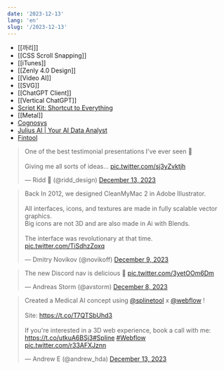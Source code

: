```yaml
---
date: '2023-12-13'
lang: 'en'
slug: '/2023-12-13'
---
```


- [[까리]]
- [[CSS Scroll Snapping]]
- [[iTunes]]
- [[Zenly 4.0 Design]]
- [[Video AI]]
- [[SVG]]
- [[ChatGPT Client]]
- [[Vertical ChatGPT]]
- [Script Kit: Shortcut to Everything](https://www.scriptkit.com/)
- [[Metal]]
- [Cognosys](https://www.cognosys.ai/)
- [Julius AI | Your AI Data Analyst](https://julius.ai/)
- [Fintool](https://www.fintool.com/)

<blockquote class="twitter-tweet"><p lang="en" dir="ltr">One of the best testimonial presentations I&#39;ve ever seen 👏<br/><br/>Giving me all sorts of ideas... <a href="https://t.co/sj3yZvktjh">pic.twitter.com/sj3yZvktjh</a></p>&mdash; Ridd 🤿 (@ridd_design) <a href="https://twitter.com/ridd_design/status/1735031955295756348?ref_src=twsrc%5Etfw">December 13, 2023</a></blockquote>

<blockquote class="twitter-tweet"><p lang="en" dir="ltr">Back In 2012, we designed CleanMyMac 2 in Adobe Illustrator. <br/><br/>All interfaces, icons, and textures are made in fully scalable vector graphics. <br/>Big icons are not 3D and are also made in Ai with Blends. <br/><br/>The interface was revolutionary at that time. <a href="https://t.co/TiSdhzZoxq">pic.twitter.com/TiSdhzZoxq</a></p>&mdash; Dmitry Novikov (@novikoff) <a href="https://twitter.com/novikoff/status/1733458399914754368?ref_src=twsrc%5Etfw">December 9, 2023</a></blockquote>

<blockquote class="twitter-tweet"><p lang="en" dir="ltr">The new Discord nav is delicious 🤤 <a href="https://t.co/3yetOOm6Dm">pic.twitter.com/3yetOOm6Dm</a></p>&mdash; Andreas Storm (@avstorm) <a href="https://twitter.com/avstorm/status/1733027143553015872?ref_src=twsrc%5Etfw">December 8, 2023</a></blockquote>

<blockquote class="twitter-tweet"><p lang="en" dir="ltr">Created a Medical AI concept using <a href="https://twitter.com/splinetool?ref_src=twsrc%5Etfw">@splinetool</a> x <a href="https://twitter.com/webflow?ref_src=twsrc%5Etfw">@webflow</a> !<br/><br/>Site: <a href="https://t.co/T7QTSbUhd3">https://t.co/T7QTSbUhd3</a><br/><br/>If you&#39;re interested in a 3D web experience, book a call with me: <a href="https://t.co/utkuA6BSj3">https://t.co/utkuA6BSj3</a><a href="https://twitter.com/hashtag/Spline?src=hash&amp;ref_src=twsrc%5Etfw">#Spline</a> <a href="https://twitter.com/hashtag/Webflow?src=hash&amp;ref_src=twsrc%5Etfw">#Webflow</a> <a href="https://t.co/r33AFXJznn">pic.twitter.com/r33AFXJznn</a></p>&mdash; Andrew E (@andrew_hda) <a href="https://twitter.com/andrew_hda/status/1735002704135516462?ref_src=twsrc%5Etfw">December 13, 2023</a></blockquote>
